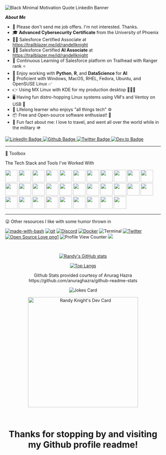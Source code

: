 <!DOCTYPE html>
<html>
<head>

<div class="custom-banner-image" { width: 100% !important;}>

![Black Minimal Motivation Quote LinkedIn Banner](https://github.com/RandellBrianKnight/RandellBrianKnight/assets/6032445/d541b48f-0e5d-48f7-b745-fc70d5846ba0)

</div>

</head>

<body>

***About Me***

- 🛑 Please don't send me job offers. I'm not interested. Thanks.
- 🎓 **Advanced Cybersecurity Certificate** from the University of Phoenix
- 👨‍🎓 Salesforce Certified Associate at https://trailblazer.me/id/randellknight
- 👨‍🎓 Salesforce Certified **AI Associate** at https://trailblazer.me/id/randellknight
- 📢 Continuous Learning of Salesforce platform on Trailhead with Ranger rank ⭐️ 
- 👔 Enjoy working with **Python**, **R**, and **DataScience** for **AI**
- 👾 Proficient with Windows, MacOS, RHEL, Fedora, Ubuntu, and OpenSUSE Linux ✅
- 👉 Using MX Linux with KDE for my production desktop 👨🏻‍💻
- 🖥️ Having fun distro-hopping Linux systems using VM's and Ventoy on USB 🐧
- 🌱 Lifelong learner who enjoys "all things tech" ⚙️
- 📦 Free and Open-source software enthusiast! 🎉
- 🌄 Fun fact about me: I love to travel, and went all over the world while in the military 🪖

<div id="badges">

  <a href="https://www.linkedin.com/in/RandellKnight">
    <img src="https://img.shields.io/badge/LinkedIn-blue?style=for-the-badge&logo=linkedin&logoColor=white" alt="LinkedIn Badge"/>
  </a>

  <a href="https://github.com/RandellBrianKnight">
    <img src="https://img.shields.io/badge/GitHub-100000?style=for-the-badge&logo=github&logoColor=white" alt="Github Badge"/>
  </a>

  <a href="https://twitter.com/RandellBKnight">
    <img src="https://img.shields.io/badge/Twitter-blue?style=for-the-badge&logo=twitter&logoColor=white" alt="Twitter Badge"/>
  </a>

  <a href="https://dev.to/randellbrianknight">
    <img src="https://img.shields.io/badge/dev.to-0A0A0A?style=for-the-badge&logo=dev.to&logoColor=white" alt="Dev.to Badge"/>
  </a>
  
</div>
    
---

🧰 Toolbox

<p title="The Tech Stack and Tools I've Worked With">The Tech Stack and Tools I've Worked With</p>

<div id="html">

<link rel="stylesheet" href="https://cdn.jsdelivr.net/gh/devicons/devicon@v1.14.0/devicon.min.css">

<img src="https://cdn.jsdelivr.net/gh/devicons/devicon/icons/salesforce/salesforce-original.svg" width="40" height="40">
<img src="https://cdn.jsdelivr.net/gh/devicons/devicon/icons/amazonwebservices/amazonwebservices-plain-wordmark.svg" width="40" height="40">
<img src="https://cdn.jsdelivr.net/gh/devicons/devicon/icons/googlecloud/googlecloud-original.svg" width="40" height="40">
<img src="https://cdn.jsdelivr.net/gh/devicons/devicon/icons/azure/azure-original.svg" width="40" height="40">
<img src="https://cdn.jsdelivr.net/gh/devicons/devicon/icons/canva/canva-original.svg" width="40" height="40">
<img src="https://cdn.jsdelivr.net/gh/devicons/devicon/icons/figma/figma-original.svg" width="40" height="40">
<img src="https://cdn.jsdelivr.net/gh/devicons/devicon/icons/gimp/gimp-original-wordmark.svg" width="40" height="40">
<img src="https://cdn.jsdelivr.net/gh/devicons/devicon/icons/inkscape/inkscape-original-wordmark.svg" width="40" height="40">
<img src="https://cdn.jsdelivr.net/gh/devicons/devicon/icons/vscode/vscode-original-wordmark.svg" width="40" height="40">
<img src="https://cdn.jsdelivr.net/gh/devicons/devicon/icons/codepen/codepen-plain.svg" width="40" height="40">
<img src="https://cdn.jsdelivr.net/gh/devicons/devicon/icons/css3/css3-original-wordmark.svg" width="40" height="40">
<img src="https://cdn.jsdelivr.net/gh/devicons/devicon/icons/html5/html5-original.svg" width="40" height="40">
<img src="https://cdn.jsdelivr.net/gh/devicons/devicon/icons/nodejs/nodejs-original.svg" width="40" height="40">
<img src="https://cdn.jsdelivr.net/gh/devicons/devicon/icons/yarn/yarn-original.svg" width="40" height="40">
<img src="https://cdn.jsdelivr.net/gh/devicons/devicon/icons/heroku/heroku-original-wordmark.svg" width="40" height="40">
<img src="https://cdn.jsdelivr.net/gh/devicons/devicon/icons/devicon/devicon-original-wordmark.svg" width="40" height="40">
<img src="https://cdn.jsdelivr.net/gh/devicons/devicon/icons/jupyter/jupyter-original-wordmark.svg" width="40" height="40">
<img src="https://cdn.jsdelivr.net/gh/devicons/devicon/icons/filezilla/filezilla-plain.svg" width="40" height="40">
<img src="https://cdn.jsdelivr.net/gh/devicons/devicon/icons/ssh/ssh-original-wordmark.svg" width="40" height="40">
<img src="https://cdn.jsdelivr.net/gh/devicons/devicon/icons/docker/docker-original-wordmark.svg" width="40" height="40">
<img src="https://cdn.jsdelivr.net/gh/devicons/devicon/icons/drupal/drupal-original.svg" width="40" height="40">
<img src="https://cdn.jsdelivr.net/gh/devicons/devicon/icons/firefox/firefox-original-wordmark.svg" width="40" height="40">
<img src="https://cdn.jsdelivr.net/gh/devicons/devicon/icons/git/git-original.svg" width="40" height="40">
<img src="https://cdn.jsdelivr.net/gh/devicons/devicon/icons/javascript/javascript-original.svg" width="40" height="40">
<img src="https://cdn.jsdelivr.net/gh/devicons/devicon/icons/linkedin/linkedin-original.svg" width="40" height="40">
<img src="https://cdn.jsdelivr.net/gh/devicons/devicon/icons/linux/linux-original.svg" width="40" height="40">
<img src="https://cdn.jsdelivr.net/gh/devicons/devicon/icons/opensuse/opensuse-original.svg" width="40" height="40">
<img src="https://cdn.jsdelivr.net/gh/devicons/devicon/icons/debian/debian-plain-wordmark.svg" width="40" height="40">
<img src="https://cdn.jsdelivr.net/gh/devicons/devicon/icons/slack/slack-original.svg" width="40" height="40">
<img src="https://cdn.jsdelivr.net/gh/devicons/devicon/icons/twitter/twitter-original.svg" width="40" height="40">
<img src="https://cdn.jsdelivr.net/gh/devicons/devicon/icons/blender/blender-original.svg" width="40" height="40">

</div>

---

<p title="Other resources I like with some humor thrown in">😛 Other resources I like with some humor thrown in</p>
  
<div id="html">

[![made-with-bash](https://img.shields.io/badge/Made%20with-Bash-1f425f.svg)](https://www.gnu.org/software/bash/)
[![git](https://badgen.net/badge/icon/git?icon=git&label)](https://git-scm.com)
[![Discord](https://badgen.net/badge/icon/discord?icon=discord&label)](https://https://discord.com/)
[![Docker](https://badgen.net/badge/icon/docker?icon=docker&label)](https://https://docker.com/)
![Terminal](https://badgen.net/badge/icon/terminal?icon=terminal&label)
[![Twitter](https://badgen.net/badge/icon/twitter?icon=twitter&label)](https://twitter.com)
[![Open Source Love png1](https://badges.frapsoft.com/os/v1/open-source.png?v=103)](https://github.com/ellerbrock/open-source-badges/)
![Profile View Counter](https://komarev.com/ghpvc/?username=RandellBrianKnight)
<img src="https://badgen.net/badge/devrant/ScroogeMacDuck?icon=devrant">

</div>

<br>

<div align="center">

[![Randy's GitHub stats](https://github-readme-stats.vercel.app/api?username=RandellBrianKnight&show_icons=true&theme=solarized-dark)](https://github.com/anuraghazra/github-readme-stats)

[![Top Langs](https://github-readme-stats.vercel.app/api/top-langs/?username=RandellBrianKnight&layout=donut-vertical&show_icons=true&theme=solarized-dark)](https://github.com/anuraghazra/github-readme-stats)

<p title="Github Stats provided courtesy of Anurag Hazra https://github.com/anuraghazra/github-readme-stats">Github Stats provided courtesy of Anurag Hazra https://github.com/anuraghazra/github-readme-stats</p>

</div>

<div id="html" align="center">

<!-- HTML -->
<img src="https://readme-jokes.vercel.app/api" alt="Jokes Card" />

</div>

<div align="center">

<a href="https://app.daily.dev/randyknight"><img src="https://api.daily.dev/devcards/v2/DApntFe4RGyUoTfnJ4mfn.png?type=default&r=ygy" width="356" alt="Randy Knight's Dev Card"/></a>

</div>

<br>

<div align="center">
             
<p><h1>Thanks for stopping by and visiting my Github profile readme!</h1></p>

</div>
</body>
</html>
